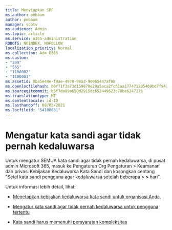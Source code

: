 ```yaml
---
title: Menyiapkan SPF
ms.author: pebaum
author: pebaum
manager: scotv
ms.audience: Admin
ms.topic: article
ms.service: o365-administration
ROBOTS: NOINDEX, NOFOLLOW
localization_priority: Normal
ms.collection: Adm_O365
ms.custom:
- "309"
- "565"
- "1100002"
- "1100003"
ms.assetid: 0ba5e44e-f0ae-4978-98a3-90065447af08
ms.openlocfilehash: b0f71f3a73d159878e29a5aca2fc61aa177471205469bd7f941daf2a67bdcb68
ms.sourcegitcommit: b5f7da89a650d2915dc652449623c78be6247175
ms.translationtype: MT
ms.contentlocale: id-ID
ms.lasthandoff: 08/05/2021
ms.locfileid: "54108631"
---
```

# <a name="set-passwords-to-never-expire"></a>Mengatur kata sandi agar tidak pernah kedaluwarsa

Untuk mengatur SEMUA kata sandi agar tidak pernah kedaluwarsa, di pusat admin Microsoft 365, masuk ke Pengaturan Org Pengaturan > Keamanan dan privasi Kebijakan Kedaluwarsa Kata Sandi dan kosongkan centang "Setel kata sandi pengguna agar kedaluwarsa setelah beberapa  >  **[](https://portal.office.com/adminportal/home#/settings/security)  >  [](https://portal.microsoft.com/Adminportal/Home#/Settings/SecurityPrivacy/:/Settings/L1/PasswordPolicy)** hari".
  
Untuk informasi lebih detail, lihat:

- [Menetapkan kebijakan kedaluwarsa kata sandi untuk organisasi Anda.](https://docs.microsoft.com/microsoft-365/admin/manage/set-password-expiration-policy)
  
- [Mengatur kata sandi agar tidak pernah kedaluwarsa untuk pengguna tertentu](https://docs.microsoft.com/microsoft-365/admin/add-users/set-password-to-never-expire)

- [Kata sandi harus memenuhi persyaratan kompleksitas](https://docs.microsoft.com/windows/security/threat-protection/security-policy-settings/password-must-meet-complexity-requirements)
  